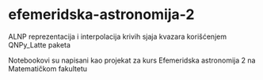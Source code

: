# efemeridska-astronomija-2
ALNP reprezentacija i interpolacija krivih sjaja kvazara korišćenjem QNPy_Latte paketa

Notebookovi su napisani kao projekat za kurs Efemeridska astronomija 2 na Matematičkom fakultetu
